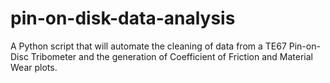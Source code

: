 # pin-on-disk-data-analysis
A Python script that will automate the cleaning of data from a TE67 Pin-on-Disc Tribometer and the generation of Coefficient of Friction and Material Wear plots. 
